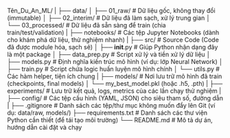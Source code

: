 Tên_Du_An_ML/
|
├── data/
│ ├── 01_raw/ # Dữ liệu gốc, không thay đổi (immutable)
│ ├── 02_interim/ # Dữ liệu đã làm sạch, xử lý trung gian
│ └── 03_processed/ # Dữ liệu đã sẵn sàng để train (chia train/test/validation)
|
├── notebooks/ # Các tệp Jupyter Notebooks (dành cho khám phá dữ liệu, thử nghiệm nhanh)
|
├── src/ # Source Code (Code đã được module hóa, sạch sẽ)
│ ├── **init**.py # Giúp Python nhận dạng đây là một package
│ ├── data_prep.py # Script xử lý và tiền xử lý dữ liệu
│ ├── models.py # Định nghĩa kiến trúc mô hình (ví dụ: lớp Neural Network)
│ ├── train.py # Script chứa logic huấn luyện mô hình chính
│ └── utils.py # Các hàm helper, tiện ích chung
|
├── models/ # Nơi lưu trữ mô hình đã train (checkpoints, final models)
│ └── my_best_model.pkl (hoặc .h5, .pth)
|
├── experiments/ # Lưu trữ kết quả, logs, metrics của các lần chạy thử nghiệm
|
├── config/ # Các tệp cấu hình (YAML, JSON) cho siêu tham số, đường dẫn
|
├── .gitignore # Danh sách các tệp/thư mục không muốn đẩy lên Git (ví dụ: data/raw, models/)
├── requirements.txt # Danh sách các thư viện Python cần thiết (để tái tạo môi trường)
└── README.md # Mô tả dự án, hướng dẫn cài đặt và chạy
